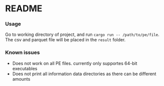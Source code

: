 # README

### Usage

Go to working directory of project, and run `cargo run -- /path/to/pe/file`.
The csv and parquet file will be placed in the `result` folder.

### Known issues

- Does not work on all PE files. currently only supportes 64-bit executables
- Does not print all information data directories as there can be different amounts
